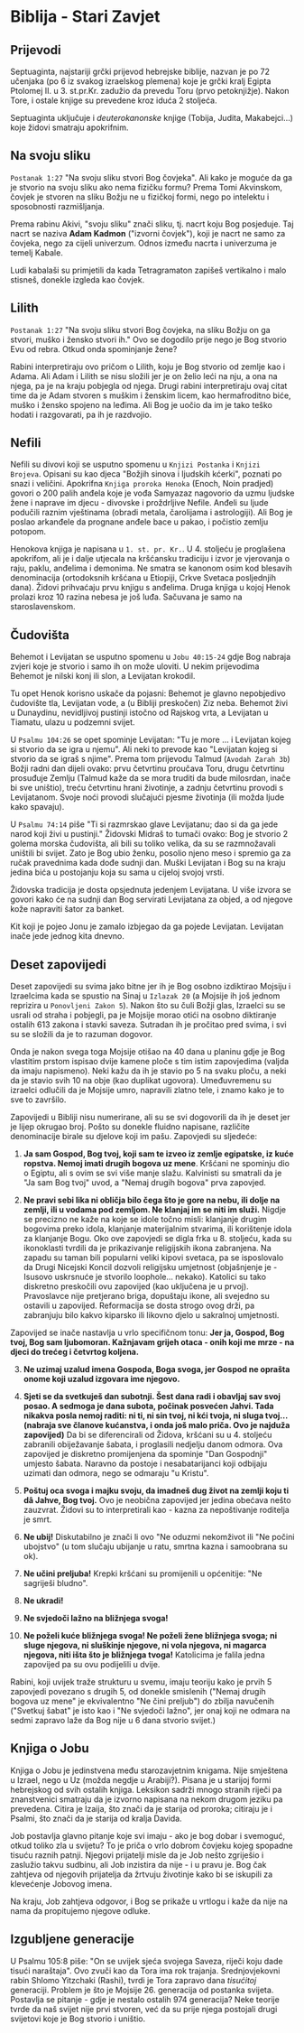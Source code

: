 # Biblija - Stari Zavjet

## Prijevodi

Septuaginta, najstariji grčki prijevod hebrejske biblije, nazvan je po 72 učenjaka (po 6 iz svakog izraelskog plemena) koje je grčki kralj Egipta Ptolomej II. u 3. st.pr.Kr. zadužio da prevedu Toru (prvo petoknjižje). Nakon Tore, i ostale knjige su prevedene kroz iduća 2 stoljeća.

Septuaginta uključuje i *deuterokanonske* knjige (Tobija, Judita, Makabejci...) koje židovi smatraju apokrifnim.

## Na svoju sliku

`Postanak 1:27` "Na svoju sliku stvori Bog čovjeka". Ali kako je moguće da ga je stvorio na svoju sliku ako nema fizičku formu? Prema Tomi Akvinskom, čovjek je stvoren na sliku Božju ne u fizičkoj formi, nego po intelektu i sposobnosti razmišljanja.

Prema rabinu Akivi, "svoju sliku" znači sliku, tj. nacrt koju Bog posjeduje. Taj nacrt se naziva **Adam Kadmon** ("izvorni čovjek"), koji je nacrt ne samo za čovjeka, nego za cijeli univerzum. Odnos između nacrta i univerzuma je temelj Kabale.

Ludi kabalaši su primjetili da kada Tetragramaton zapišeš vertikalno i malo stisneš, donekle izgleda kao čovjek.

## Lilith

`Postanak 1:27` "Na svoju sliku stvori Bog čovjeka, na sliku Božju on ga stvori, muško i žensko stvori ih." Ovo se dogodilo prije nego je Bog stvorio Evu od rebra. Otkud onda spominjanje žene?

Rabini interpretiraju ovo pričom o Lilith, koju je Bog stvorio od zemlje kao i Adama. Ali Adam i Lilith se nisu složili jer je on želio leći na nju, a ona na njega, pa je na kraju pobjegla od njega. Drugi rabini interpretiraju ovaj citat time da je Adam stvoren s muškim i ženskim licem, kao hermafroditno biće, muško i žensko spojeno na leđima. Ali Bog je uočio da im je tako teško hodati i razgovarati, pa ih je razdvojio.

## Nefili

Nefili su divovi koji se usputno spomenu u `Knjizi Postanka` i `Knjizi Brojeva`. Opisani su kao djeca "Božjih sinova i ljudskih kćerki", poznati po snazi i veličini. Apokrifna `Knjiga proroka Henoka` (Enoch, Noin pradjed) govori o 200 palih anđela koje je vođa Samyazaz nagovorio da uzmu ljudske žene i naprave im djecu - divovske i proždrljive Nefile. Anđeli su ljude podučili raznim vještinama (obradi metala, čarolijama i astrologiji). Ali Bog je poslao arkanđele da prognane anđele bace u pakao, i počistio zemlju potopom.

Henokova knjiga je napisana u `1. st. pr. Kr.`. U 4. stoljeću je proglašena apokrifom, ali je i dalje utjecala na kršćansku tradiciju i izvor je vjerovanja o raju, paklu, anđelima i demonima. Ne smatra se kanonom osim kod blesavih denominacija (ortodoksnih kršćana u Etiopiji, Crkve Svetaca posljednjih dana). Židovi prihvaćaju prvu knjigu s anđelima. Druga knjiga u kojoj Henok prolazi kroz 10 razina nebesa je još luđa. Sačuvana je samo na staroslavenskom.

## Čudovišta

Behemot i Levijatan se usputno spomenu u `Jobu 40:15-24` gdje Bog nabraja zvjeri koje je stvorio i samo ih on može uloviti. U nekim prijevodima Behemot je nilski konj ili slon, a Levijatan krokodil.

Tu opet Henok korisno uskače da pojasni: Behemot je glavno nepobjedivo čudovište tla, Levijatan vode, a (u Bibliji preskočen) Ziz neba. Behemot živi u Dunaydinu, nevidljivoj pustinji istočno od Rajskog vrta, a Levijatan u Tiamatu, ulazu u podzemni svijet.

U `Psalmu 104:26` se opet spominje Levijatan: "Tu je more ... i Levijatan kojeg si stvorio da se igra u njemu". Ali neki to prevode kao "Levijatan kojeg si stvorio da se igraš s njime". Prema tom prijevodu Talmud (`Avodah Zarah 3b`) Božji radni dan dijeli ovako: prvu četvrtinu proučava Toru, drugu četvrtinu prosuđuje Zemlju (Talmud kaže da se mora truditi da bude milosrdan, inače bi sve uništio), treću četvrtinu hrani životinje, a zadnju četvrtinu provodi s Levijatanom. Svoje noći provodi slučajući pjesme životinja (ili možda ljude kako spavaju).

U `Psalmu 74:14` piše "Ti si razmrskao glave Levijatanu; dao si da ga jede narod koji živi u pustinji." Židovski Midraš to tumači ovako: Bog je stvorio 2 golema morska čudovišta, ali bili su toliko velika, da su se razmnožavali uništili bi svijet. Zato je Bog ubio ženku, posolio njeno meso i spremio ga za ručak pravednima kada dođe sudnji dan. Muški Levijatan i Bog su na kraju jedina bića u postojanju koja su sama u cijeloj svojoj vrsti.

Židovska tradicija je dosta opsjednuta jedenjem Levijatana. U više izvora se govori kako će na sudnji dan Bog servirati Levijatana za objed, a od njegove kože napraviti šator za banket.

Kit koji je pojeo Jonu je zamalo izbjegao da ga pojede Levijatan. Levijatan inače jede jednog kita dnevno.

## Deset zapovijedi

Deset zapovijedi su svima jako bitne jer ih je Bog osobno izdiktirao Mojsiju i Izraelcima kada se spustio na Sinaj u `Izlazak 20` (a Mojsije ih još jednom reprizira u `Ponovljeni Zakon 5`). Nakon što su čuli Božji glas, Izraelci su se usrali od straha i pobjegli, pa je Mojsije morao otići na osobno diktiranje ostalih 613 zakona i stavki saveza. Sutradan ih je pročitao pred svima, i svi su se složili da je to razuman dogovor.

Onda je nakon svega toga Mojsije otišao na 40 dana u planinu gdje je Bog vlastitim prstom ispisao dvije kamene ploče s tim istim zapovjedima (valjda da imaju napismeno). Neki kažu da ih je stavio po 5 na svaku ploču, a neki da je stavio svih 10 na obje (kao duplikat ugovora). Umeđuvremenu su izraelci odlučili da je Mojsije umro, napravili zlatno tele, i znamo kako je to sve to završilo.

Zapovijedi u Bibliji nisu numerirane, ali su se svi dogovorili da ih je deset jer je lijep okrugao broj. Pošto su donekle fluidno napisane, različite denominacije birale su djelove koji im pašu. Zapovjedi su sljedeće:

1. **Ja sam Gospod, Bog tvoj, koji sam te izveo iz zemlje egipatske, iz kuće ropstva. Nemoj imati drugih bogova uz mene**. Kršćani ne spominju dio o Egiptu, ali s ovim se svi više manje slažu. Kalvinisti su smatrali da je "Ja sam Bog tvoj" uvod, a "Nemaj drugih bogova" prva zapovjed.

2. **Ne pravi sebi lika ni obličja bilo čega što je gore na nebu, ili dolje na zemlji, ili u vodama pod zemljom. Ne klanjaj im se niti im služi.** Nigdje se precizno ne kaže na koje se idole točno misli: klanjanje drugim bogovima preko idola, klanjanje materijalnim stvarima, ili korištenje idola za klanjanje Bogu. Oko ove zapovjedi se digla frka u 8. stoljeću, kada su ikonoklasti tvrdili da je prikazivanje religijskih ikona zabranjena. Na zapadu su taman bili popularni veliki kipovi svetaca, pa se isposlovalo da Drugi Nicejski Koncil dozvoli religijsku umjetnost (objašnjenje je - Isusovo uskrsnuće je stvorilo loophole... nekako). Katolici su tako diskretno preskočili ovu zapovijed (kao uključena je u prvoj). Pravoslavce nije pretjerano briga, dopuštaju ikone, ali svejedno su ostavili u zapovijed. Reformacija se dosta strogo ovog drži, pa zabranjuju bilo kakvo kiparsko ili likovno djelo u sakralnoj umjetnosti.

Zapovijed se inače nastavlja u vrlo specifičnom tonu: **Jer ja, Gospod, Bog tvoj, Bog sam ljubomoran. Kažnjavam grijeh otaca - onih koji me mrze - na djeci do trećeg i četvrtog koljena.**

3. **Ne uzimaj uzalud imena Gospoda, Boga svoga, jer Gospod ne oprašta onome koji uzalud izgovara ime njegovo.**

4. **Sjeti se da svetkuješ dan subotnji. Šest dana radi i obavljaj sav svoj posao. A sedmoga je dana subota, počinak posvećen Jahvi. Tada nikakva posla nemoj raditi: ni ti, ni sin tvoj, ni kći tvoja, ni sluga tvoj... (nabraja sve članove kućanstva, i onda još malo priča. Ovo je najduža zapovijed)** Da bi se diferencirali od Židova, kršćani su u 4. stoljeću zabranili obiježavanje šabata, i proglasili nedjelju danom odmora. Ova zapovijed je diskretno promijenjena da spominje "Dan Gospodnji" umjesto šabata. Naravno da postoje i nesabatarijanci koji odbijaju uzimati dan odmora, nego se odmaraju "u Kristu".

5. **Poštuj oca svoga i majku svoju, da imadneš dug život na zemlji koju ti dâ Jahve, Bog tvoj.** Ovo je neobična zapovijed jer jedina obećava nešto zauzvrat. Židovi su to interpretirali kao - kazna za nepoštivanje roditelja je smrt.

6. **Ne ubij!** Diskutabilno je znači li ovo "Ne oduzmi nekomživot ili "Ne počini ubojstvo" (u tom slučaju ubijanje u ratu, smrtna kazna i samoobrana su ok).

7. **Ne učini preljuba!** Krepki kršćani su promijenili u općenitije: "Ne sagriješi bludno".

8. **Ne ukradi!**

9. **Ne svjedoči lažno na bližnjega svoga!**

10. **Ne poželi kuće bližnjega svoga! Ne poželi žene bližnjega svoga; ni sluge njegova, ni sluškinje njegove, ni vola njegova, ni magarca njegova, niti išta što je bližnjega tvoga!** Katolicima je falila jedna zapovijed pa su ovu podijelili u dvije.

Rabini, koji uvijek traže strukturu u svemu, imaju teoriju kako je prvih 5 zapovjedi povezano s drugih 5, od donekle smislenih ("Nemaj drugih bogova uz mene" je ekvivalentno "Ne čini preljub") do zbilja navučenih ("Svetkuj šabat" je isto kao i "Ne svjedoči lažno", jer onaj koji ne odmara na sedmi zapravo laže da Bog nije u 6 dana stvorio svijet.)

## Knjiga o Jobu

Knjiga o Jobu je jedinstvena među starozavjetnim knigama. Nije smještena u Izrael, nego u Uz (možda negdje u Arabiji?). Pisana je u starijoj formi hebrejskog od svih ostalih knjiga. Leksikon sadrži mnogo stranih riječi pa znanstvenici smatraju da je izvorno napisana na nekom drugom jeziku pa prevedena. Citira je Izaija, što znači da je starija od proroka; citiraju je i Psalmi, što znači da je starija od kralja Davida.

Job postavlja glavno pitanje koje svi imaju - ako je bog dobar i svemoguć, otkud toliko zla u svijetu? To je priča o vrlo dobrom čovjeku kojeg spopadne tisuću raznih patnji. Njegovi prijatelji misle da je Job nešto zgriješio i zaslužio takvu sudbinu, ali Job inzistira da nije - i u pravu je. Bog čak zahtjeva od njegovih prijatelja da žrtvuju životinje kako bi se iskupili za klevećenje Jobovog imena.

Na kraju, Job zahtjeva odgovor, i Bog se prikaže u vrtlogu i kaže da nije na nama da propitujemo njegove odluke.

## Izgubljene generacije

U Psalmu 105:8 piše: "On se uvijek sjeća svojega Saveza, riječi koju dade tisući naraštaja". Ovo zvuči kao da Tora ima rok trajanja. Srednjovjekovni rabin Shlomo Yitzchaki (Rashi), tvrdi je Tora zapravo dana *tisućitoj* generaciji. Problem je što je Mojsije 26. generacija od postanka svijeta. Postavlja se pitanje - gdje je nestalo ostalih 974 generacija? Neke teorije tvrde da naš svijet nije prvi stvoren, već da su prije njega postojali drugi svijetovi koje je Bog stvorio i uništio.
